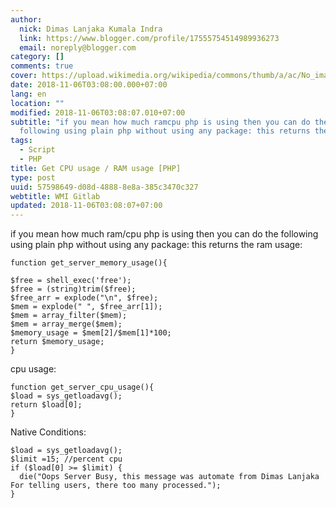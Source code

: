 ```yaml
---
author:
  nick: Dimas Lanjaka Kumala Indra
  link: https://www.blogger.com/profile/17555754514989936273
  email: noreply@blogger.com
category: []
comments: true
cover: https://upload.wikimedia.org/wikipedia/commons/thumb/a/ac/No_image_available.svg/2048px-No_image_available.svg.png
date: 2018-11-06T03:08:00.000+07:00
lang: en
location: ""
modified: 2018-11-06T03:08:07.010+07:00
subtitle: "if you mean how much ramcpu php is using then you can do the
  following using plain php without using any package: this returns the"
tags:
  - Script
  - PHP
title: Get CPU usage / RAM usage [PHP]
type: post
uuid: 57598649-d08d-4888-8e8a-385c3470c327
webtitle: WMI Gitlab
updated: 2018-11-06T03:08:07+07:00
---
```


<p>    if you mean how much ram/cpu php is using then you can do the following     using plain php without using any package: this returns the ram usage: </p><pre><code>function get_server_memory_usage(){<br><br>$free = shell_exec('free');<br>$free = (string)trim($free);<br>$free_arr = explode("\n", $free);<br>$mem = explode(" ", $free_arr[1]);<br>$mem = array_filter($mem);<br>$mem = array_merge($mem);<br>$memory_usage = $mem[2]/$mem[1]*100;<br>return $memory_usage;<br>}</code></pre><p>    cpu usage: </p><pre><code>function get_server_cpu_usage(){<br>$load = sys_getloadavg();<br>return $load[0];<br>}</code></pre><p>Native Conditions:</p><pre><code>$load = sys_getloadavg();<br>$limit =15; //percent cpu<br>if ($load[0] &gt;= $limit) {<br>  die("Oops Server Busy, this message was automate from Dimas Lanjaka For telling users, there too many processed.");<br>}</code></pre><script>document.querySelectorAll("pre,code");

  pretext.forEach(function (el) {
    el.classList.toggle("notranslate", true);
  });</script>